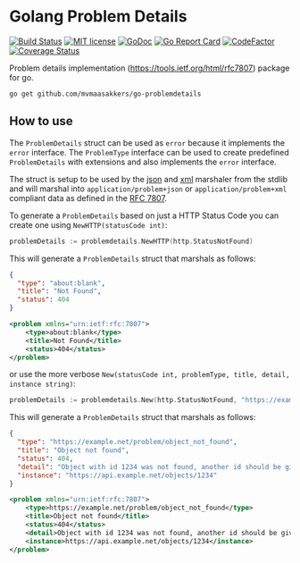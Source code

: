# Golang Problem Details

[![Build Status](https://travis-ci.com/mvmaasakkers/go-problemdetails.svg?branch=master)](https://travis-ci.com/mvmaasakkers/go-problemdetails) 
[![MIT license](http://img.shields.io/badge/license-MIT-brightgreen.svg)](http://opensource.org/licenses/MIT)
[![GoDoc](https://godoc.org/github.com/mvmaasakkers/go-problemdetails?status.svg)](https://godoc.org/github.com/mvmaasakkers/go-problemdetails)
[![Go Report Card](https://goreportcard.com/badge/github.com/mvmaasakkers/go-problemdetails)](https://goreportcard.com/report/github.com/mvmaasakkers/go-problemdetails)
[![CodeFactor](https://www.codefactor.io/repository/github/mvmaasakkers/go-problemdetails/badge)](https://www.codefactor.io/repository/github/mvmaasakkers/go-problemdetails)
[![Coverage Status](https://coveralls.io/repos/github/mvmaasakkers/go-problemdetails/badge.svg?branch=master)](https://coveralls.io/github/mvmaasakkers/go-problemdetails?branch=master)

Problem details implementation (https://tools.ietf.org/html/rfc7807) package for go.

`go get github.com/mvmaasakkers/go-problemdetails`

## How to use

The `ProblemDetails` struct can be used as `error` because it implements the `error` interface. The `ProblemType`
interface can be used to create predefined `ProblemDetails` with extensions and also implements the `error` interface.

The struct is setup to be used by the [json](https://golang.org/pkg/encoding/json/) and 
[xml](https://golang.org/pkg/encoding/xml/) marshaler from the stdlib and will marshal into `application/problem+json`
or `application/problem+xml` compliant data as defined in the [RFC 7807](https://tools.ietf.org/html/rfc7807).

To generate a `ProblemDetails` based on just a HTTP Status Code you can create one using `NewHTTP(statusCode int)`:

```go
problemDetails := problemdetails.NewHTTP(http.StatusNotFound)
``` 

This will generate a `ProblemDetails` struct that marshals as follows:

```json
{
  "type": "about:blank",
  "title": "Not Found",
  "status": 404
}
```

```xml
<problem xmlns="urn:ietf:rfc:7807">
    <type>about:blank</type>
    <title>Not Found</title>
    <status>404</status>
</problem>
```

or use the more verbose `New(statusCode int, problemType, title, detail, instance string)`:

```go
problemDetails := problemdetails.New(http.StatusNotFound, "https://example.net/problem/object_not_found", "Object not found", "Object with id 1234 was not found, another id should be given.", "https://api.example.net/objects/1234")
``` 

This will generate a `ProblemDetails` struct that marshals as follows:

```json
{
  "type": "https://example.net/problem/object_not_found",
  "title": "Object not found",
  "status": 404,
  "detail": "Object with id 1234 was not found, another id should be given.",
  "instance": "https://api.example.net/objects/1234"
}
```

```xml
<problem xmlns="urn:ietf:rfc:7807">
    <type>https://example.net/problem/object_not_found</type>
    <title>Object not found</title>
    <status>404</status>
    <detail>Object with id 1234 was not found, another id should be given.</detail>
    <instance>https://api.example.net/objects/1234</instance>
</problem>
```